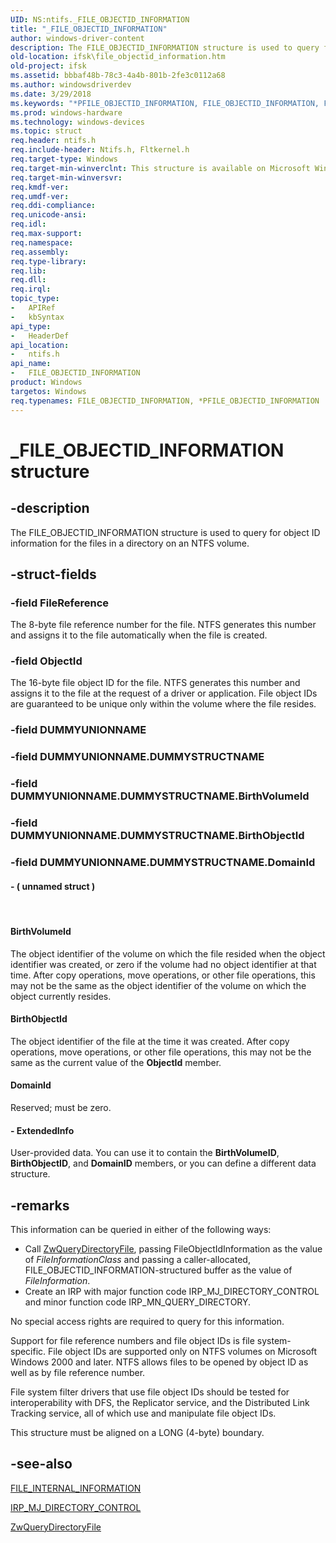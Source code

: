 ```yaml
---
UID: NS:ntifs._FILE_OBJECTID_INFORMATION
title: "_FILE_OBJECTID_INFORMATION"
author: windows-driver-content
description: The FILE_OBJECTID_INFORMATION structure is used to query for object ID information for the files in a directory on an NTFS volume.
old-location: ifsk\file_objectid_information.htm
old-project: ifsk
ms.assetid: bbbaf48b-78c3-4a4b-801b-2fe3c0112a68
ms.author: windowsdriverdev
ms.date: 3/29/2018
ms.keywords: "*PFILE_OBJECTID_INFORMATION, FILE_OBJECTID_INFORMATION, FILE_OBJECTID_INFORMATION structure [Installable File System Drivers], PFILE_OBJECTID_INFORMATION, PFILE_OBJECTID_INFORMATION structure pointer [Installable File System Drivers], _FILE_OBJECTID_INFORMATION, fileinformationstructures_330b72bc-0a91-45d2-b4c9-04d065e0545e.xml, ifsk.file_objectid_information, ntifs/FILE_OBJECTID_INFORMATION, ntifs/PFILE_OBJECTID_INFORMATION"
ms.prod: windows-hardware
ms.technology: windows-devices
ms.topic: struct
req.header: ntifs.h
req.include-header: Ntifs.h, Fltkernel.h
req.target-type: Windows
req.target-min-winverclnt: This structure is available on Microsoft Windows 2000 and later.
req.target-min-winversvr: 
req.kmdf-ver: 
req.umdf-ver: 
req.ddi-compliance: 
req.unicode-ansi: 
req.idl: 
req.max-support: 
req.namespace: 
req.assembly: 
req.type-library: 
req.lib: 
req.dll: 
req.irql: 
topic_type:
-	APIRef
-	kbSyntax
api_type:
-	HeaderDef
api_location:
-	ntifs.h
api_name:
-	FILE_OBJECTID_INFORMATION
product: Windows
targetos: Windows
req.typenames: FILE_OBJECTID_INFORMATION, *PFILE_OBJECTID_INFORMATION
---
```


# _FILE_OBJECTID_INFORMATION structure


## -description


The FILE_OBJECTID_INFORMATION structure is used to query for object ID information for the files in a directory on an NTFS volume. 


## -struct-fields




### -field FileReference

The 8-byte file reference number for the file. NTFS generates this number and assigns it to the file automatically when the file is created. 


### -field ObjectId

The 16-byte file object ID for the file. NTFS generates this number and assigns it to the file at the request of a driver or application. File object IDs are guaranteed to be unique only within the volume where the file resides. 


### -field DUMMYUNIONNAME

 


### -field DUMMYUNIONNAME.DUMMYSTRUCTNAME

 


### -field DUMMYUNIONNAME.DUMMYSTRUCTNAME.BirthVolumeId

 


### -field DUMMYUNIONNAME.DUMMYSTRUCTNAME.BirthObjectId

 


### -field DUMMYUNIONNAME.DUMMYSTRUCTNAME.DomainId

 




#### - ( unnamed struct )

 



#### BirthVolumeId

The object identifier of the volume on which the file resided when the object identifier was created, or zero if the volume had no object identifier at that time. After copy operations, move operations, or other file operations, this may not be the same as the object identifier of the volume on which the object currently resides. 



#### BirthObjectId

The object identifier of the file at the time it was created. After copy operations, move operations, or other file operations, this may not be the same as the current value of the <b>ObjectId</b> member. 



#### DomainId

Reserved; must be zero. 


#### - ExtendedInfo

User-provided data. You can use it to contain the <b>BirthVolumeID</b>, <b>BirthObjectID</b>, and <b>DomainID</b> members, or you can define a different data structure. 


## -remarks



This information can be queried in either of the following ways: 

<ul>
<li>
Call <a href="https://msdn.microsoft.com/library/windows/hardware/ff567047">ZwQueryDirectoryFile</a>, passing FileObjectIdInformation as the value of <i>FileInformationClass</i> and passing a caller-allocated, FILE_OBJECTID_INFORMATION-structured buffer as the value of <i>FileInformation</i>. 

</li>
<li>
Create an IRP with major function code IRP_MJ_DIRECTORY_CONTROL and minor function code IRP_MN_QUERY_DIRECTORY. 

</li>
</ul>
No special access rights are required to query for this information. 

Support for file reference numbers and file object IDs is file system-specific. File object IDs are supported only on NTFS volumes on Microsoft Windows 2000 and later. NTFS allows files to be opened by object ID as well as by file reference number. 

File system filter drivers that use file object IDs should be tested for interoperability with DFS, the Replicator service, and the Distributed Link Tracking service, all of which use and manipulate file object IDs. 

This structure must be aligned on a LONG (4-byte) boundary. 




## -see-also




<a href="https://msdn.microsoft.com/library/windows/hardware/ff540318">FILE_INTERNAL_INFORMATION</a>



<a href="https://msdn.microsoft.com/library/windows/hardware/ff548658">IRP_MJ_DIRECTORY_CONTROL</a>



<a href="https://msdn.microsoft.com/library/windows/hardware/ff567047">ZwQueryDirectoryFile</a>
 

 

